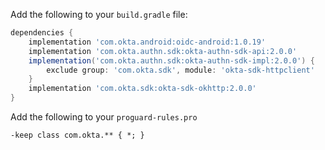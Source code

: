 Add the following to your `build.gradle` file:

```groovy
dependencies {
    implementation 'com.okta.android:oidc-android:1.0.19'
    implementation 'com.okta.authn.sdk:okta-authn-sdk-api:2.0.0'
    implementation('com.okta.authn.sdk:okta-authn-sdk-impl:2.0.0') {
        exclude group: 'com.okta.sdk', module: 'okta-sdk-httpclient'
    }
    implementation 'com.okta.sdk:okta-sdk-okhttp:2.0.0'
}
```

Add the following to your `proguard-rules.pro`

```
-keep class com.okta.** { *; }
```

